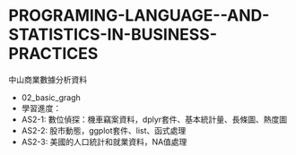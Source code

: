 # PROGRAMING-LANGUAGE--AND-STATISTICS-IN-BUSINESS-PRACTICES
中山商業數據分析資料
  + 02_basic_gragh
  + 學習進度：
  + AS2-1: 數位偵探：機車竊案資料，dplyr套件、基本統計量、長條圖、熱度圖
  + AS2-2: 股市動態，ggplot套件、list、函式處理
  + AS2-3: 美國的人口統計和就業資料，NA值處理
